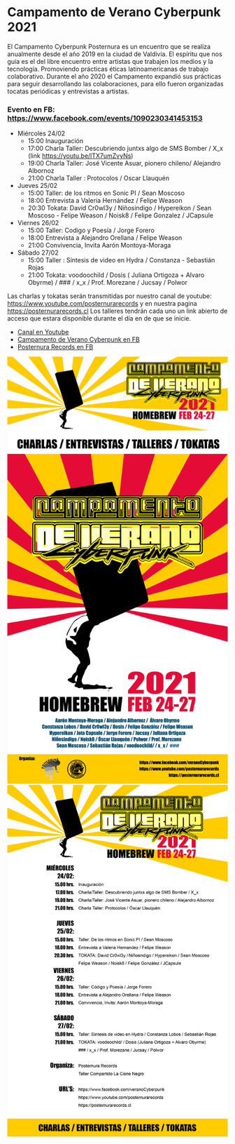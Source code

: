 # Campamento de Verano Cyberpunk 2021

El Campamento Cyberpunk Posternura es un encuentro que se realiza anualmente desde el año 2019 en la ciudad de Valdivia. El espíritu que nos guía es el del libre encuentro entre artistas que trabajen los medios y la tecnología. Promoviendo prácticas éticas latinoamericanas de trabajo colaborativo. Durante el año 2020 el Campamento expandió sus prácticas para seguir desarrollando las colaboraciones, para ello fueron organizadas tocatas periódicas y entrevistas a artistas.

### Evento en FB: https://www.facebook.com/events/1090230341453153

- Miércoles 24/02
  - 15:00 Inauguración
  - 17:00 Charla Taller: Descubriendo juntxs algo de SMS Bomber / X_x (link https://youtu.be/lTX7umZvyNs)
  - 19:00 Charla Taller: José Vicente Asuar, pionero chileno/ Alejandro Albornoz
  - 21:00 Charla Taller : Protocolos / Oscar Llauquén
- Jueves 25/02
  - 15:00 Taller: de los ritmos en Sonic PI / Sean Moscoso
  - 18:00 Entrevista a Valeria Hernández / Felipe Weason
  - 20:30 Tokata: David Cr0wl3y / Niñosindigo / Hypereikon / Sean Moscoso - Felipe Weason / Noisk8 / Felipe Gonzalez / JCapsule
- Viernes 26/02
  - 15:00 Taller: Codigo y Poesía / Jorge Forero
  - 18:00 Entrevista a Alejandro Orellana / Felipe Weason
  - 21:00 Convivencia, Invita Aarón Montoya-Moraga
- Sábado 27/02
  - 15:00 Taller : Síntesis de video en Hydra / Constanza - Sebastián Rojas
  - 21:00 Tokata: voodoochild / Dosis ( Juliana Ortigoza + Alvaro Obyrme) / ### / x_x / Prof. Morezane / Jucsay / Polwor


Las charlas y tokatas serán transmitidas por nuestro canal de youtube:
https://www.youtube.com/posternurarecords y en nuestra pagina https://posternurarecords.cl
Los talleres tendrán cada uno un link abierto de acceso que estara disponible durante el día en de que se inicie.


- [Canal en Youtube](https://www.youtube.com/posternurarecords)
- [Campamento de Verano Cyberpunk en FB](https://www.facebook.com/veranoCyberpunk)
- [Posternura Records en FB](https://www.facebook.com/posternurarecords/)

![campamento banner](banner.png)
![campamento flayer](flayer.png)
![campamento programa](programa.png)


